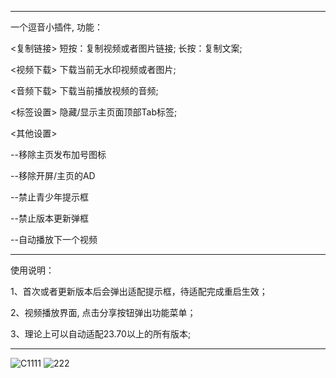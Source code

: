 ******************************************************
一个逗音小插件, 功能：

<复制链接> 短按：复制视频或者图片链接; 长按：复制文案;

<视频下载> 下载当前无水印视频或者图片;

<音频下载> 下载当前播放视频的音频;

<标签设置> 隐藏/显示主页面顶部Tab标签;

<其他设置> 

  --移除主页发布加号图标
  
  --移除开屏/主页的AD
  
  --禁止青少年提示框
  
  --禁止版本更新弹框
  
  --自动播放下一个视频
  
******************************************************
使用说明：

1、首次或者更新版本后会弹出适配提示框，待适配完成重启生效；

2、视频播放界面, 点击分享按钮弹出功能菜单；

3、理论上可以自动适配23.70以上的所有版本;
******************************************************

![C1111](https://user-images.githubusercontent.com/1235777/219872578-54c27454-41d8-467d-ac31-1eca38888130.gif)
![222](https://user-images.githubusercontent.com/1235777/219872585-0d68d6a6-8020-471f-aedb-cee060cd86ab.gif)

